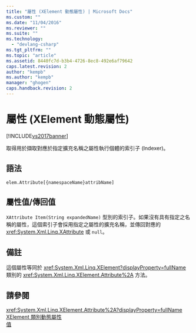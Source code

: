 ```yaml
---
title: "屬性 (XElement 動態屬性) | Microsoft Docs"
ms.custom: ""
ms.date: "11/04/2016"
ms.reviewer: ""
ms.suite: ""
ms.technology: 
  - "devlang-csharp"
ms.tgt_pltfrm: ""
ms.topic: "article"
ms.assetid: 8440fc7d-b3b4-4726-8ec8-492e6af79642
caps.latest.revision: 2
author: "kempb"
ms.author: "kempb"
manager: "ghogen"
caps.handback.revision: 2
---
```

# 屬性 (XElement 動態屬性)
[!INCLUDE[vs2017banner](../code-quality/includes/vs2017banner.md)]

取得用於擷取對應於指定擴充名稱之屬性執行個體的索引子 \(Indexer\)。  
  
## 語法  
  
```  
elem.Attribute[{namespaceName}attribName]  
```  
  
## 屬性值\/傳回值  
 `XAttribute Item(String expandedName)` 型別的索引子。如果沒有具有指定之名稱的屬性，這個索引子會採用指定之屬性的擴充名稱，並傳回對應的 <xref:System.Xml.Linq.XAttribute> 或 `null`。  
  
## 備註  
 這個屬性等同於 <xref:System.Xml.Linq.XElement?displayProperty=fullName> 類別的 <xref:System.Xml.Linq.XElement.Attribute%2A> 方法。  
  
## 請參閱  
 <xref:System.Xml.Linq.XElement.Attribute%2A?displayProperty=fullName>   
 [XElement 類別動態屬性](../designers/xelement-class-dynamic-properties.md)   
 [值](../designers/value-xattribute-dynamic-property.md)
